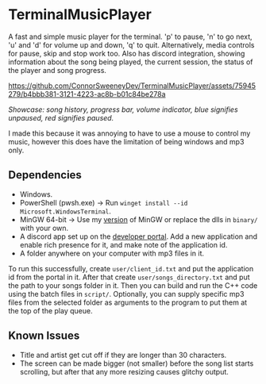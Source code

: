 # TerminalMusicPlayer

A fast and simple music player for the terminal. 'p' to pause, 'n' to go next, 'u' and 'd' for volume up and down, 'q' to quit.
Alternatively, media controls for pause, skip and stop work too. Also has discord integration, showing information about the song
being played, the current session, the status of the player and song progress.

https://github.com/ConnorSweeneyDev/TerminalMusicPlayer/assets/75945279/b4bbb381-3121-4223-ac8b-b01c84be278a

*Showcase: song history, progress bar, volume indicator, blue signifies unpaused, red signifies paused.*

I made this because it was annoying to have to use a mouse to control my music, however this does have the limitation of being windows and mp3 only. 

## Dependencies
- Windows.
- PowerShell (pwsh.exe) &rightarrow; Run `winget install --id Microsoft.WindowsTerminal`.
- MinGW 64-bit &rightarrow; Use my [version](https://github.com/brechtsanders/winlibs_mingw/releases/download/13.2.0posix-17.0.6-11.0.1-ucrt-r5/winlibs-x86_64-posix-seh-gcc-13.2.0-llvm-17.0.6-mingw-w64ucrt-11.0.1-r5.zip) of MinGW or replace the dlls in `binary/` with your own.
- A discord app set up on the [developer portal](https://discord.com/developers/applications). Add a new application and enable rich presence
  for it, and make note of the application id.
- A folder anywhere on your computer with mp3 files in it.

To run this successfully, create `user/client_id.txt` and put the application id from the portal in it. After that create `user/songs_directory.txt` and
put the path to your songs folder in it. Then you can build and run the C++ code using the batch files in `script/`. Optionally, you can supply specific
mp3 files from the selected folder as arguments to the program to put them at the top of the play queue.

## Known Issues
- Title and artist get cut off if they are longer than 30 characters.
- The screen can be made bigger (not smaller) before the song list starts scrolling, but after that any more resizing causes glitchy output.
